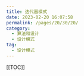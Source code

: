 ```yaml
---
title: 迭代器模式
date: 2023-02-20 16:07:58
permalink: /pages/20/30/20/
category: 
  - 算法和设计
  - 设计模式
tag: 
  - 设计模式
---
```


<!-- more -->
[[TOC]]

